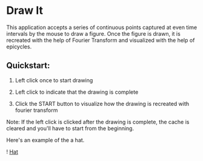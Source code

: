 # Draw It

This application accepts a series of continuous points captured at even time intervals by the mouse to draw a figure. Once the figure is drawn, it is recreated with the help of Fourier Transform and visualized with the help of epicycles.

## Quickstart:

1. Left click once to start drawing

2. Left click to indicate that the drawing is complete

3. Click the START button to visualize how the drawing is recreated with fourier transform

Note: If the left click is clicked after the drawing is complete, the cache is cleared and you'll have to start from the beginning.


Here's an example of the a hat.

! [Hat](./assets/hat.gif)